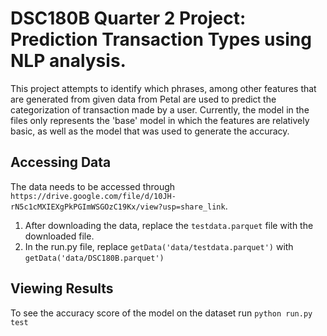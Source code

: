 # DSC180B Quarter 2 Project: Prediction Transaction Types using NLP analysis.
This project attempts to identify which phrases, among other features that are generated from given data from Petal are used to predict the categorization of transaction made by a user. Currently, the model in the files only represents the 'base' model in which the features are relatively basic, as well as the model that was used to generate the accuracy.

## Accessing Data
The data needs to be accessed through ``` https://drive.google.com/file/d/10JH-rN5c1cMXIEXgPkPGImWSGOzC19Kx/view?usp=share_link ```.
1) After downloading the data, replace the ``` testdata.parquet ``` file with the downloaded file.
2) In the run.py file, replace ```getData('data/testdata.parquet')``` with ```getData('data/DSC180B.parquet')```

## Viewing Results
To see the accuracy score of the model on the dataset run ``` python run.py test ```
